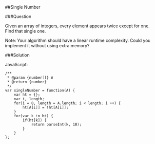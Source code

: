 ##Single Number

###Question

Given an array of integers, every element appears twice except for one. Find that single one.

Note:
Your algorithm should have a linear runtime complexity. Could you implement it without using extra memory?

###Solution

JavaScript:

    /**
     * @param {number[]} A
     * @return {number}
     */
    var singleNumber = function(A) {
        var ht = {};
        var i, length;
        for(i = 0, length = A.length; i < length; i ++) {
            ht[A[i]] = !ht[A[i]];
        }
        for(var k in ht) {
            if(ht[k]) {
                return parseInt(k, 10);
            }
        }
    };
